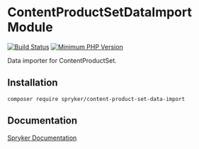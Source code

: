 # ContentProductSetDataImport Module
[![Build Status](https://travis-ci.org/spryker/content-product-set-data-import.svg)](https://travis-ci.org/spryker/content-product-set-data-import)
[![Minimum PHP Version](https://img.shields.io/badge/php-%3E%3D%207.2-8892BF.svg)](https://php.net/)

Data importer for ContentProductSet.

## Installation

```
composer require spryker/content-product-set-data-import
```

## Documentation

[Spryker Documentation](https://academy.spryker.com/developing_with_spryker/module_guide/modules.html)
